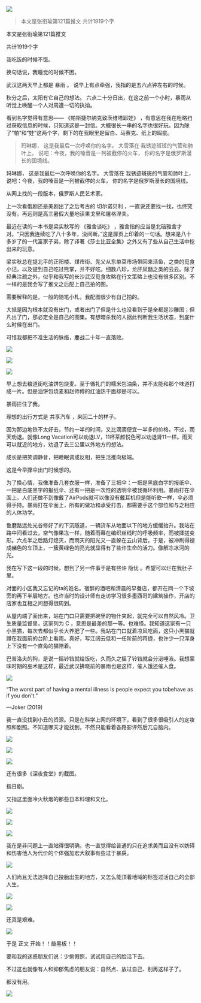 ![](./images/img_001.jpeg)

> 本文是张衔瑜第121篇推文 共计1919个字

本文是张衔瑜第121篇推文

共计1919个字

我吃饭的时候不饿。

换句话说，我睡觉的时候不困。

武汉这两天早上都是 暴雨 。 说早上有点牵强，我指的是五六点钟左右的时候。

秋分之后，太阳有它自己的想法。 六点二十分日出，在这之前一个小时，暴雨从听觉上唤醒一个人对周遭一切的执拗。

看到名字觉得有意思—— 《帕斯捷尔纳克致茨维塔耶娃》 ，有意思在我在粗略扫过获取信息的时候，只知道这是一封信。大概很长一串的名字也很好玩，因为除了“帕”和“娃”这两个字，剩下的在我眼里是留白、马赛克、纸上的瑕疵。

> 玛琳娜， 这是我最后一次呼唤你的名字。 大雪落在 我锈迹斑斑的气管和肺叶上， 说吧：今夜，我的嗓音是一列被截停的火车， 你的名字是俄罗斯漫长的国境线。

玛琳娜， 这是我最后一次呼唤你的名字。 大雪落在 我锈迹斑斑的气管和肺叶上， 说吧：今夜，我的嗓音是一列被截停的火车， 你的名字是俄罗斯漫长的国境线。

从网上找的一段版本，俄罗斯人民艺术家。

上一次看俄剧还是美剧出了之后考古的 切尔诺贝利 ，一直说还要找一找，也终究没有。再远则是高三暑假大量地读果戈里和屠格涅夫。

最近在读的一本书是梁实秋写的 《雅舍谈吃》 ，雅舍指的应当是北碚雅舍才对。“只因我连续吃了八十多年，没间断。”这是扉页上印着的一句话。想来是八十多岁了的一代富家子弟，除了译著《莎士比亚全集》之外又有了些从自己生活中挖出来的玩意。

梁实秋总在提北平的正阳楼、煤市街、先父从东单菜市场带回来活鱼，之类的觅食小记。以及提到自己吃过熊掌，并不好吃。细数八珍，龙肝凤髓之类的云云。除了经典注疏之外，似乎和我写的长沙武汉觅食攻略在行文策略上也没有很多区别。不一样的是我会写了推文之后配上自己拍的图。

需要解释的是，一般的随笔小札，我配图很少有自己拍的。

大抵是因为根本就没有出门，或者出门了但是什么也没看到于是全都是沙雕图；但凡出了门，那必定全是自己的图集。有想暗杀我的人据此判断我生活状态，到底什么时候在出门。

可惜我都把不准生活的脉络，鏖战二十年一直落败。

![](./images/img_002.png)

![](./images/img_003.png)

![](./images/img_004.png)

早上想去粮道街吃油饼包烧麦。至于循礼门的糯米包油条，并不太能和那个味道打成一片。但是油饼包烧麦和赵师傅的红油热干面却是可以。

暴雨拦住了我。

理想的出行方式是 共享汽车 ，来回二十的样子。

因为那边地铁不太好去，节约一半的时间，又比滴滴便宜一半多的价格。不过，雨天劝退。就像Long Vacation可以劝退LV，11杯茶颜悦色可以劝退肾11一样。雨天可以就近的地方，劝退了去三公里以外地方的想法。

成长是把笑调静音，把睡眠调成反相，把生活推向极端。

这是今早撑伞出门时候想的。

为了换心情，我像准备几套衣服一样，准备了三把伞：一把是黑底白字的报纸伞、一把是白底黑字的报纸伞、还有一把是一次性的透明伞被我循环利用。暴雨打在伞面上。人们还做不到像戴了AirPods就可以像没有戴耳机但是能听歌一样，伞必须得手持。暴雨打在伞面上，所有的做功和承受打击，都需要手这个部位和与之相应的人体功学。

鲁磨路远处光谷修好了的下沉隧道，一辆货车从地面以下的地方缓缓抬升。我站在路中间看过去，空气像果冻一样，随着雨幕在编织丝线时的呼吸频率，而被揉搓变形。六点半之后路灯熄灭，而雨天的阳光又一直躲在云山背后。于是，被冲刷得褪成赭色的车顶上，一簇黄绿色的亮光就显得有了些许生命的活力。像解冻冰河的光。

我在写下这一段的时候，想到了另一件事于是有些许 隐忧 。希望可以烂在我肚子里。

对面的小区我又忘记的ta的姓名。宿醉的酒吧和清晨的早餐店，都开在同一个下坡旁的再下半层地方。也许当时的设计师有走访学习很多墨西哥的建筑操作，开店的店家也互相之间想得很周到。

从屋内端了面出来，站在门口只需要把碗里的物什夹起，就完全可以自然风冷。卫生质量监督里，这家列为 C ，意思是最差的那一等。也难怪。我知道这家有一只小黑猫，每次去都似乎长大养肥了一些。我站在门口就着凉风吃面，这只小黑猫就蹲在我面前的台阶上看雨。真好，写江阔云低和一任阶前的蒋捷，也许少一只浑身上下没有一个直角的猫陪着。

巴普洛夫的狗，是说一摇铃铛就给饭吃，久而久之摇了铃铛就会分泌唾液。我想蒙昧时期的巫术是这样，最近武汉拂晓前的暴雨也是这样，催人饿还催人食。

![](./images/img_005.png)

“The worst part of having a mental illness is people expect you tobehave as if you don't.”

—Joker (2019)

我一直没找到小丑的资源。只是在科学上网的环境下，看到了很多很吸引人的定妆照和剧照。不知道哪天才能找到，不然只能看着各路影评然后兀自脑内。

![](./images/img_006.jpeg)

![](./images/img_007.png)

![](./images/img_008.jpeg)

还有很多《深夜食堂》的截图。

指日剧。

又指这里面冷火秋烟的那些日本料理和文化。

![](./images/img_009.png)

![](./images/img_010.png)

![](./images/img_011.png)

我在是非问题上一直站得很明确，也一直觉得给普通的只在追求美而且没有以妨碍和伤害他人为代价的个体强加宏大叙事有些过于暴戾。

![](./images/img_012.png)

人们尚且无法选择自己投胎出生的地方，又怎么能顶着地域的标签过活自己的全部人生。

![](./images/img_013.png)

![](./images/img_014.png)

还真是艰难。

![](./images/img_015.jpeg)

于是 正文 开始！！敲黑板！！

要和我的迷惑朋友们说：少偷假照，试试用自己的脸活下去。

不过这也就像有人和抑郁焦虑的朋友说：自然点、放过自己、别再这样子了。

都没有用。

![](./images/img_016.jpeg)
